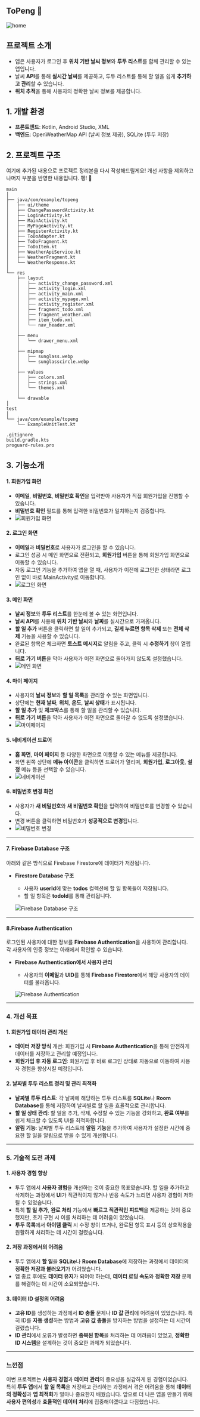 
## ToPeng 🐧
![home](pic/no1.png)

## 프로젝트 소개
- 앱은 사용자가 로그인 후 **위치 기반 날씨 정보**와 **투두 리스트**를 함께 관리할 수 있는 앱입니다.
- 날씨 **API**를 통해 **실시간 날씨**를 제공하고, 투두 리스트를 통해 할 일을 쉽게 **추가하고 관리**할 수 있습니다.
- **위치 추적**을 통해 사용자의 정확한 날씨 정보를 제공합니다.

## 1. 개발 환경
- **프론트엔드**: Kotlin, Android Studio, XML
- **백엔드**: OpenWeatherMap API (날씨 정보 제공), SQLite (투두 저장)

## 2. 프로젝트 구조

여기에 추가된 내용으로 프로젝트 정리본을 다시 작성해드릴게요! 개선 사항을 제외하고 나머지 부분을 반영한 내용입니다. 펭! 🐧

```text
main
│
├── java/com/example/topeng
│   ├── ui/theme
│   ├── ChangePasswordActivity.kt
│   ├── LoginActivity.kt
│   ├── MainActivity.kt
│   ├── MyPageActivity.kt
│   ├── RegisterActivity.kt
│   ├── ToDoAdapter.kt
│   ├── ToDoFragment.kt
│   ├── ToDoItem.kt
│   ├── WeatherApiService.kt
│   ├── WeatherFragment.kt
│   └── WeatherResponse.kt
│
└── res
    ├── layout
    │   ├── activity_change_password.xml
    │   ├── activity_login.xml
    │   ├── activity_main.xml
    │   ├── activity_mypage.xml
    │   ├── activity_register.xml
    │   ├── fragment_todo.xml
    │   ├── fragment_weather.xml
    │   ├── item_todo.xml
    │   └── nav_header.xml
    │
    ├── menu
    │   └── drawer_menu.xml
    │
    ├── mipmap
    │   ├── sunglass.webp
    │   └── sunglasscircle.webp
    │
    ├── values
    │   ├── colors.xml
    │   ├── strings.xml
    │   └── themes.xml
    │
    └── drawable
│
test
│
└── java/com/example/topeng
    └── ExampleUnitTest.kt

.gitignore
build.gradle.kts
proguard-rules.pro
```


## 3. 기능소개

#### **1. 회원가입 화면**
- **이메일**, **비밀번호**, **비밀번호 확인**을 입력받아 사용자가 직접 회원가입을 진행할 수 있습니다.
- **비밀번호 확인** 필드를 통해 입력한 비밀번호가 일치하는지 검증합니다.
- ![회원가입 화면](pic/register.png)

#### **2. 로그인 화면**
- **이메일**과 **비밀번호**로 사용자가 로그인을 할 수 있습니다.
- 로그인 성공 시 메인 화면으로 전환되고, **회원가입** 버튼을 통해 회원가입 화면으로 이동할 수 있습니다.
- 자동 로그인 기능을 추가하여 앱을 열 때, 사용자가 이전에 로그인한 상태라면 로그인 없이 바로 MainActivity로 이동합니다.
- ![로그인 화면](pic/login.png)

#### **3. 메인 화면**
- **날씨 정보**와 **투두 리스트**를 한눈에 볼 수 있는 화면입니다.
- **날씨 API**를 사용해 **위치 기반 날씨**와 **날짜**를 실시간으로 가져옵니다.
- **할 일 추가** 버튼을 클릭하면 할 일이 추가되고, **길게 누르면 항목 삭제** 또는 **전체 삭제** 기능을 사용할 수 있습니다.
- 완료된 항목은 체크하면 **토스트 메시지**로 알림을 주고, 클릭 시 **수정하기** 창이 열립니다.
- **뒤로 가기 버튼**을 막아 사용자가 이전 화면으로 돌아가지 않도록 설정했습니다.
- ![메인 화면](pic/main.png)

#### **4. 마이 페이지**
- 사용자의 **날씨 정보**와 **할 일 목록**을 관리할 수 있는 화면입니다.
- 상단에는 **현재 날짜**, **위치**, **온도**, **날씨 상태**가 표시됩니다.
- **할 일 추가** 및 **체크박스**를 통해 할 일을 관리할 수 있습니다.
- **뒤로 가기 버튼**을 막아 사용자가 이전 화면으로 돌아갈 수 없도록 설정했습니다.
- ![마이페이지](pic/mypage.png)

#### **5. 네비게이션 드로어**
- **홈 화면**, **마이 페이지** 등 다양한 화면으로 이동할 수 있는 메뉴를 제공합니다.
- 화면 왼쪽 상단에 **메뉴 아이콘**을 클릭하면 드로어가 열리며, **회원가입**, **로그아웃**, **설정** 메뉴 등을 선택할 수 있습니다.
- ![네비게이션](pic/navigation.png)

#### **6. 비밀번호 변경 화면**
- 사용자가 **새 비밀번호**와 **새 비밀번호 확인**을 입력하여 비밀번호를 변경할 수 있습니다.
- 변경 버튼을 클릭하면 비밀번호가 **성공적으로 변경**됩니다.
- ![비밀번호 변경](pic/passwordchange.png)

---

#### **7. Firebase Database 구조**

아래와 같은 방식으로 Firebase Firestore에 데이터가 저장됩니다.

- **Firestore Database 구조**
  - 사용자 **userId**에 맞는 **todos** 컬렉션에 할 일 항목들이 저장됩니다.
  - 할 일 항목은 **todoId**를 통해 관리됩니다.

  ![Firebase Database 구조](pic/database.png)

---

#### **8.Firebase Authentication**

로그인된 사용자에 대한 정보를 **Firebase Authentication**을 사용하여 관리합니다. 각 사용자의 인증 정보는 아래에서 확인할 수 있습니다.

- **Firebase Authentication에서 사용자 관리**
  - 사용자의 **이메일**과 **UID**를 통해 **Firebase Firestore**에서 해당 사용자의 데이터를 불러옵니다.
  
  ![Firebase Authentication](pic/authentication.png)

---

### **4. 개선 목표**

#### **1. 회원가입 데이터 관리 개선**
- **데이터 저장 방식** 개선: 회원가입 시 **Firebase Authentication**을 통해 안전하게 데이터를 저장하고 관리할 예정입니다.
- **회원가입 후 자동 로그인**: 회원가입 후 바로 로그인 상태로 자동으로 이동하여 사용자 경험을 향상시킬 예정입니다.

#### **2. 날짜별 투두 리스트 정리 및 관리 최적화**
- **날짜별 투두 리스트**: 각 날짜에 해당하는 투두 리스트를 **SQLite**나 **Room Database**를 통해 저장하여 날짜별로 할 일을 효율적으로 관리합니다.
- **할 일 상태 관리**: 할 일을 추가, 삭제, 수정할 수 있는 기능을 강화하고, **완료 여부**를 쉽게 체크할 수 있도록 UI를 최적화합니다.
- **알림 기능**: 날짜별 투두 리스트에 **알림 기능**을 추가하여 사용자가 설정한 시간에 중요한 할 일을 알림으로 받을 수 있게 개선합니다.

---

### **5. 기술적 도전 과제**

#### **1. 사용자 경험 향상**
- 투두 앱에서 **사용자 경험**을 개선하는 것이 중요한 목표였습니다. 할 일을 추가하고 삭제하는 과정에서 **UI**가 직관적이지 않거나 반응 속도가 느리면 사용자 경험이 저하될 수 있었습니다.
- 특히 **할 일 추가**, **완료 처리** 기능에서 **빠르고 직관적인 피드백**을 제공하는 것이 중요했지만, 초기 구현 시 이를 처리하는 데 어려움이 있었습니다.
- **투두 목록**에서 **아이템 클릭** 시 수정 창이 뜨거나, 완료된 항목 표시 등의 상호작용을 원활하게 처리하는 데 시간이 걸렸습니다.

#### **2. 저장 과정에서의 어려움**
- 투두 앱에서 **할 일**을 **SQLite**나 **Room Database**에 저장하는 과정에서 데이터의 **정확한 저장과 불러오기**가 어려웠습니다.
- 앱 종료 후에도 **데이터 유지**가 되어야 하는데, **데이터 로딩 속도**와 **정확한 저장** 문제를 해결하는 데 시간이 소요되었습니다.

#### **3. 데이터 ID 설정의 어려움**
- **고유 ID**를 생성하는 과정에서 **ID 충돌** 문제나 **ID 값 관리**에 어려움이 있었습니다. 특히 ID를 **자동 생성**하는 방법과 **고유 값 충돌**을 방지하는 방법을 설정하는 데 시간이 걸렸습니다.
- **ID 관리**에서 오류가 발생하면 **중복된 항목**을 처리하는 데 어려움이 있었고, **정확한 ID 시스템**을 설계하는 것이 중요한 과제가 되었습니다.

---

### **느낀점**

이번 프로젝트는 **사용자 경험**과 **데이터 관리**의 중요성을 실감하게 된 경험이었습니다. 특히 **투두 앱**에서 **할 일 목록**을 저장하고 관리하는 과정에서 겪은 어려움을 통해 **데이터의 정확성**과 **앱 최적화**가 얼마나 중요한지 배웠습니다. 앞으로 더 나은 앱을 만들기 위해 **사용자 편의성**과 **효율적인 데이터 처리**에 집중해야겠다고 다짐했습니다.

---
